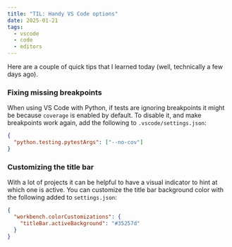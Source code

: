 ```yaml
---
title: "TIL: Handy VS Code options"
date: 2025-01-21
tags:
  - vscode
  - code
  - editors
---
```


Here are a couple of quick tips that I learned today (well, technically a few days ago).

### Fixing missing breakpoints

When using VS Code with Python, if tests are ignoring breakpoints it might be because `coverage` is
enabled by default. To disable it, and make breakpoints work again, add the following to
`.vscode/settings.json`:

```json
{
  "python.testing.pytestArgs": ["--no-cov"]
}
```

### Customizing the title bar

With a lot of projects it can be helpful to have a visual indicator to hint at which one is active.
You can customize the title bar background color with the following added to `settings.json`:

```json
{
  "workbench.colorCustomizations": {
    "titleBar.activeBackground": "#35257d"
  }
}
```
